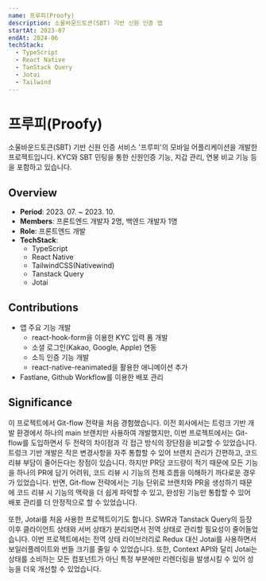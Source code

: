 ```yaml
---
name: 프루피(Proofy)
description: 소울바운드토큰(SBT) 기반 신원 인증 앱
startAt: 2023-07
endAt: 2024-06
techStack:
  - TypeScript
  - React Native
  - TanStack Query
  - Jotai
  - Tailwind
---
```


# 프루피(Proofy)

소울바운드토큰(SBT) 기반 신원 인증 서비스 '프루피'의 모바일 어플리케이션을 개발한 프로젝트입니다. KYC와 SBT 민팅을 통한 신원인증 기능, 지갑 관리, 연봉 비교 기능 등을 포함하고 있습니다.

## Overview

- **Period**: 2023. 07. ~ 2023. 10.
- **Members**: 프론트엔드 개발자 2명, 백엔드 개발자 1명
- **Role**: 프론트엔드 개발
- **TechStack**:
  - TypeScript
  - React Native
  - TailwindCSS(Nativewind)
  - Tanstack Query
  - Jotai

## Contributions

- 앱 주요 기능 개발
  - react-hook-form을 이용한 KYC 입력 폼 개발
  - 소셜 로그인(Kakao, Google, Apple) 연동
  - 소득 인증 기능 개발
  - react-native-reanimated을 활용한 애니메이션 추가
- Fastlane, Github Workflow를 이용한 배포 관리

## Significance

이 프로젝트에서 Git-flow 전략을 처음 경험했습니다. 이전 회사에서는 트렁크 기반 개발 환경에서 하나의 main 브랜치만 사용하여 개발했지만, 이번 프로젝트에서는 Git-flow를 도입하면서 두 전략의 차이점과 각 접근 방식의 장단점을 비교할 수 있었습니다.
트렁크 기반 개발은 작은 변경사항을 자주 통합할 수 있어 브랜치 관리가 간편하고, 코드 리뷰 부담이 줄어든다는 장점이 있습니다. 하지만 PR당 코드량이 적기 때문에 모든 기능을 하나의 PR에 담기 어려워, 코드 리뷰 시 기능의 전체 흐름을 이해하기 까다로운 경우가 있었습니다. 반면, Git-flow 전략에서는 기능 단위로 브랜치와 PR을 생성하기 때문에 코드 리뷰 시 기능의 맥락을 더 쉽게 파악할 수 있고, 완성된 기능만 통합할 수 있어 배포 관리를 더 안정적으로 할 수 있었습니다.

또한, Jotai를 처음 사용한 프로젝트이기도 합니다. SWR과 Tanstack Query의 등장 이후 클라이언트 상태와 서버 상태가 분리되면서 전역 상태로 관리할 필요성이 줄어들었습니다. 이번 프로젝트에서는 전역 상태 라이브러리로 Redux 대신 Jotai를 사용하면서 보일러플레이트와 번들 크기를 줄일 수 있었습니다. 또한, Context API와 달리 Jotai는 상태를 소비하는 모든 컴포넌트가 아닌 특정 부분에만 리렌더링을 발생시킬 수 있어 성능을 더욱 개선할 수 있었습니다.
